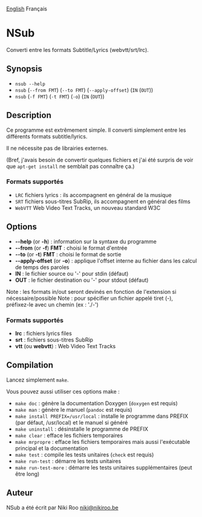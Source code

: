 [English](README.md) Français

# NSub

Converti entre les formats Subtitle/Lyrics (webvtt/srt/lrc).

## Synopsis

- `nsub --help`
- `nsub` (`--from FMT`) (`--to FMT`) (`--apply-offset`) (`IN` (`OUT`))
- `nsub` (`-f FMT`) (`-t FMT`) (`-o`) (`IN` (`OUT`))

## Description

Ce programme est extrêmement simple.
Il converti simplement entre les différents formats subtitle/lyrics.

Il ne nécessite pas de librairies externes.

(Bref, j'avais besoin de convertir quelques fichiers et j'ai été surpris de voir que `apt-get install` ne semblait pas connaître ça.)

### Formats supportés

- `LRC` fichiers lyrics : ils accompagnent en général de la musique
- `SRT` fichiers sous-titres SubRip, ils accompagnent en général des films
- `WebVTT` Web Video Text Tracks, un nouveau standard W3C

## Options

- **--help** (or **-h**) : information sur la syntaxe du programme
- **--from** (or **-f**) **FMT** : choisi le format d'entrée
- **--to** (or **-t**) **FMT** : choisi le format de sortie
- **--apply-offset** (or **-o**) : applique l'offset interne au fichier dans les calcul de temps des paroles
- **IN** : le fichier source ou '-' pour stdin (défaut)
- **OUT** : le fichier destination ou '-' pour stdout (défaut)

Note : les formats in/out seront devinés en fonction de l'extension si nécessaire/possible
Note : pour spécifier un fichier appelé tiret (-), préfixez-le avec un chemin (ex : './-')

### Formats supportés

- **lrc** : fichiers lyrics files
- **srt** : fichiers sous-titres SubRip
- **vtt** (ou **webvtt**) : Web Video Text Tracks

## Compilation

Lancez simplement `make`.  

Vous pouvez aussi utiliser ces options make :

- `make doc` : génère la documentation Doxygen (`doxygen` est requis)
- `make man` : génère le manuel (`pandoc` est requis)
- `make install PREFIX=/usr/local` : installe le programme dans PREFIX (par défaut, /usr/local) et le manuel si généré
- `make uninstall` : désinstalle le programme de PREFIX
- `make clear` : efface les fichiers temporaires
- `make mrpropre` : efface les fichiers temporaires mais aussi l'exécutable principal et la documentation
- `make test` : compile les tests unitaires (`check` est requis)
- `make run-test` : démarre les tests unitaires
- `make run-test-more` : démarre les tests unitaires supplémentaires (peut être long)

## Auteur

NSub a été écrit par Niki Roo <niki@nikiroo.be>

